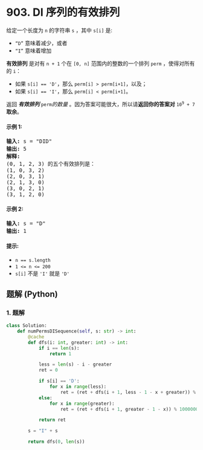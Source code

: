 # 903. DI 序列的有效排列
给定一个长度为 `n` 的字符串 `s` ，其中 `s[i]` 是:
* `“D”` 意味着减少，或者
* `“I”` 意味着增加

**有效排列** 是对有 `n + 1` 个在 `[0, n]`  范围内的整数的一个排列 `perm` ，使得对所有的 `i`：
* 如果 `s[i] == 'D'`，那么 `perm[i] > perm[i+1]`，以及；
* 如果 `s[i] == 'I'`，那么 `perm[i] < perm[i+1]`。

返回 ***有效排列***  `perm`*的数量* 。因为答案可能很大，所以请**返回你的答案对** <code>10<sup>9</sup> + 7</code> **取余**。

#### 示例 1:
<pre>
<strong>输入:</strong> s = "DID"
<strong>输出:</strong> 5
<strong>解释:</strong>
(0, 1, 2, 3) 的五个有效排列是：
(1, 0, 3, 2)
(2, 0, 3, 1)
(2, 1, 3, 0)
(3, 0, 2, 1)
(3, 1, 2, 0)
</pre>

#### 示例 2:
<pre>
<strong>输入:</strong> s = "D"
<strong>输出:</strong> 1
</pre>

#### 提示:
* `n == s.length`
* `1 <= n <= 200`
* `s[i]` 不是 `'I'` 就是 `'D'`

## 题解 (Python)

### 1. 题解
```Python
class Solution:
    def numPermsDISequence(self, s: str) -> int:
        @cache
        def dfs(i: int, greater: int) -> int:
            if i == len(s):
                return 1

            less = len(s) - i - greater
            ret = 0

            if s[i] == 'D':
                for x in range(less):
                    ret = (ret + dfs(i + 1, less - 1 - x + greater)) % 1000000007
            else:
                for x in range(greater):
                    ret = (ret + dfs(i + 1, greater - 1 - x)) % 1000000007

            return ret

        s = "I" + s

        return dfs(0, len(s))
```
